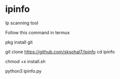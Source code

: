# ipinfo
Ip scanning tool

Follow this command in termux

pkg install git

git clone https://github.com/sksohal7/ipinfo
cd ipinfo

chmod +x install.sh

python3 ipinfo.py
